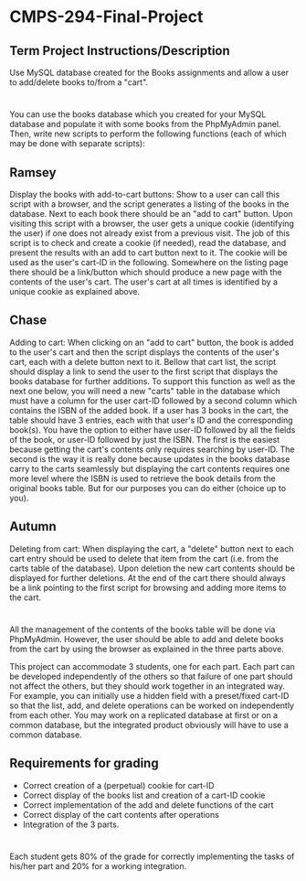 # CMPS-294-Final-Project

## Term Project Instructions/Description

Use MySQL database created for the Books assignments and allow a user to add/delete books to/from a "cart".

#

You can use the books database which you created for your MySQL database and populate it with some books from the PhpMyAdmin panel. Then, write new scripts to perform the following functions (each of which may be done with separate scripts):

## Ramsey

Display the books with add-to-cart buttons: Show to a user can call this script with a browser, and the script generates a listing of the books in the database. Next to each book there should be an "add to cart" button. Upon visiting this script with a browser, the user gets a unique cookie (identifying the user) if one does not already exist from a previous visit. The job of this script is to check and create a cookie (if needed), read the database, and present the results with an add to cart button next to it. The cookie will be used as the user's cart-ID in the following. Somewhere on the listing page there should be a link/button which should produce a new page with the contents of the user's cart. The user's cart at all times is identified by a unique cookie as explained above.

## Chase

Adding to cart: When clicking on an "add to cart" button, the book is added to the user's cart and then the script displays the contents of the user's cart, each with a delete button next to it. Bellow that cart list, the script should display a link to send the user to the first script that displays the books database for further additions. To support this function as well as the next one below, you will need a new "carts" table in the database which must have a column for the user cart-ID followed by a second column which contains the ISBN of the added book. If a user has 3 books in the cart, the table should have 3 entries, each with that user's ID and the corresponding book(s). You have the option to either have user-ID followed by all the fields of the book, or user-ID followed by just the ISBN. The first is the easiest because getting the cart's contents only requires searching by user-ID. The second is the way it is really done because updates in the books database carry to the carts seamlessly but displaying the cart contents requires one more level where the ISBN is used to retrieve the book details from the original books table. But for our purposes you can do either (choice up to you).

## Autumn

Deleting from cart: When displaying the cart, a "delete" button next to each cart entry should be used to delete that item from the cart (i.e. from the carts table of the database). Upon deletion the new cart contents should be displayed for further deletions. At the end of the cart there should always be a link pointing to the first script for browsing and adding more items to the cart.

#

All the management of the contents of the books table will be done via PhpMyAdmin. However, the user should be able to add and delete books from the cart by using the browser as explained in the three parts above.

This project can accommodate 3 students, one for each part. Each part can be developed independently of the others so that failure of one part should not affect the others, but they should work together in an integrated way. For example, you can initially use a hidden field with a preset/fixed cart-ID so that the list, add, and delete operations can be worked on independently from each other. You may work on a replicated database at first or on a common database, but the integrated product obviously will have to use a common database.

## Requirements for grading

- Correct creation of a (perpetual) cookie for cart-ID
- Correct display of the books list and creation of a cart-ID cookie
- Correct implementation of the add and delete functions of the cart
- Correct display of the cart contents after operations
- Integration of the 3 parts.

#

Each student gets 80% of the grade for correctly implementing the tasks of his/her part and 20% for a working integration.
